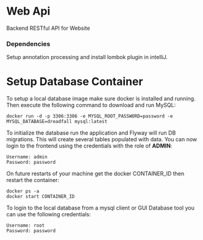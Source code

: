 # Web Api
Backend RESTful API for Website

### Dependencies
Setup annotation processing and install lombok plugin in intelliJ.

# Setup Database Container
To setup a local database image make sure docker is installed and running. Then execute the following command to download and run MySQL:  

`docker run -d -p 3306:3306 -e MYSQL_ROOT_PASSWORD=password -e MYSQL_DATABASE=dreadfall mysql:latest`

To initialize the database run the application and Flyway will run DB migrations. This will create several tables populated with data. You can now login to the frontend using the credentials with the role of **ADMIN**:
```
Username: admin
Password: password
```

On future restarts of your machine get the docker CONTAINER_ID then restart the container:  
```
docker ps -a      
docker start CONTAINER_ID
```

To login to the local database from a mysql client or GUI Database tool you can use the following credentials:
```
Username: root
Password: password
```